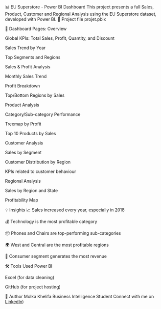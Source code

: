 📊 EU Superstore - Power BI Dashboard
This project presents a full Sales, Product, Customer and Regional Analysis using the EU Superstore dataset, developed with Power BI.
📁 Project file
projet.pbix

📌 Dashboard Pages:
Overview

Global KPIs: Total Sales, Profit, Quantity, and Discount

Sales Trend by Year

Top Segments and Regions

Sales & Profit Analysis

Monthly Sales Trend

Profit Breakdown

Top/Bottom Regions by Sales

Product Analysis

Category/Sub-category Performance

Treemap by Profit

Top 10 Products by Sales

Customer Analysis

Sales by Segment

Customer Distribution by Region

KPIs related to customer behaviour

Regional Analysis

Sales by Region and State

Profitability Map

💡 Insights
📈 Sales increased every year, especially in 2018

💰 Technology is the most profitable category

📦 Phones and Chairs are top-performing sub-categories

🌍 West and Central are the most profitable regions

👤 Consumer segment generates the most revenue

🛠 Tools Used
Power BI

Excel (for data cleaning)

GitHub (for project hosting)

🔗 Author
Molka Khelifa
Business Intelligence Student
Connect with me on [LinkedIn](https://www.linkedin.com/in/molka-khalifa-81b174340/))
